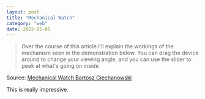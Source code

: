 ```yaml
---
layout: post
title: "Mechanical Watch"
category: "web"
date: 2022-05-05
---
```


> Over the course of this article I'll explain the workings of the mechanism seen in the demonstration below. You can drag the device around to change your viewing angle, and you can use the slider to peek at what's going on inside

Source: [Mechanical Watch  Bartosz Ciechanowski](https://ciechanow.ski/mechanical-watch/)

This is really impressive. 

